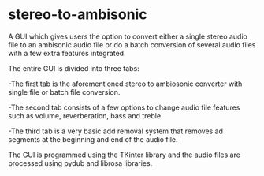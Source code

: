 # stereo-to-ambisonic
A GUI which gives users the option to convert either a single stereo audio file to an ambisonic audio file 
or do a batch conversion of several audio files with a few extra features integrated. 

The entire GUI is divided into three tabs:

-The first tab is the aforementioned stereo to ambiosonic converter with single file or batch file conversion.

-The second tab consists of a few options to change audio file features such as volume, reverberation, bass and treble.

-The third tab is a very basic add removal system that removes ad segments at the beginning and end of the audio file.

The GUI is programmed using the TKinter library and the audio files are processed using pydub and librosa libraries.

